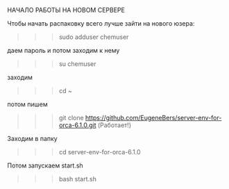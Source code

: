 НАЧАЛО РАБОТЫ НА НОВОМ СЕРВЕРЕ

Чтобы начать распаковку всего лучше зайти на нового юзера:

>>> sudo adduser chemuser

даем пароль и потом заходим к нему

>>> su chemuser

заходим 

>>> cd ~

потом пишем

>>> git clone https://github.com/EugeneBers/server-env-for-orca-6.1.0.git (Работает!)

Заходим в папку

>>> cd server-env-for-orca-6.1.0

Потом запускаем start.sh

>>> bash start.sh